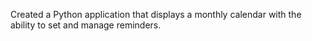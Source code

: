 Created a Python application that
displays a monthly calendar with the
ability to set and manage reminders.
